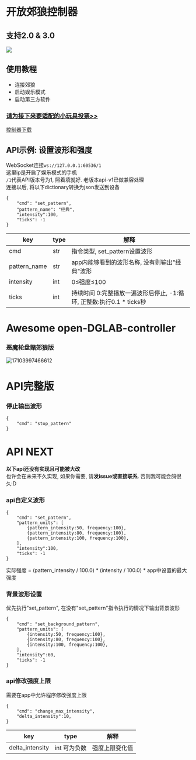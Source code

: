 # 开放郊狼控制器
## 支持2.0 & 3.0
 [![](https://img.shields.io/badge/-TelegramChat-f2f3f4?style=flat-square&logo=Telegram&logoColor=2ca5e0)](https://t.me/dglabfun)
   
## 使用教程
- 连接郊狼
- 启动娱乐模式
- 启动第三方软件

### [请为接下来要适配的小玩具投票>>](https://jinshuju.net/f/tptsRE)
[控制器下载](https://github.com/open-toys-controller/open-DGLAB-controller/releases/latest)

## API示例: 设置波形和强度
WebSocket连接`ws://127.0.0.1:60536/1`  
这里ip是开启了娱乐模式的手机  
`/1`代表API版本号为1, 照着填就好. 老版本api-v1已做兼容处理  
连接以后, 将以下dictionary转换为json发送到设备  
```
{  
    "cmd": "set_pattern",  
    "pattern_name": "经典",  
    "intensity":100,  
    "ticks": -1  
}
```

| key | type | 解释 |
| ---- | ---- | ---- |
| cmd | str | 指令类型, set_pattern设置波形 |
| pattern_name | str | app内能够看到的波形名称, 没有则输出"经典"波形 |
| intensity | int | 0≤强度≤100 |
| ticks | int | 持续时间   0:完整播放一遍波形后停止, -1:循环, 正整数:执行0.1 * ticks秒 |


# Awesome open-DGLAB-controller
### 恶魔轮盘赌郊狼版
![17103997466612](https://github.com/open-toys-controller/open-DGLAB-controller/assets/163114276/e37361f9-3186-4f3e-8a3e-e5b0a13b1d69)


# API完整版
### 停止输出波形
```
{  
    "cmd": "stop_pattern"
}
```

# API NEXT
**以下api还没有实现且可能被大改**  
也许会在未来不久实现, 如果你需要, 请**发issue或直接联系**. 否则我可能会鸽很久:D  
### api自定义波形
```
{  
    "cmd": "set_pattern",  
    "pattern_units": [
        {pattern_intensity:50, frequency:100},
        {pattern_intensity:80, frequency:100},
        {pattern_intensity:100, frequency:100},
    ],  
    "intensity":100,  
    "ticks": -1
}
```
实际强度 = (pattern_intensity / 100.0) * (intensity / 100.0) * app中设置的最大强度

### 背景波形设置
优先执行"set_pattern", 在没有"set_pattern"指令执行的情况下输出背景波形
```
{  
    "cmd": "set_background_pattern",  
    "pattern_units": [
        {intensity:50, frequency:100},
        {intensity:80, frequency:100},
        {intensity:100, frequency:100},
    ],  
    "intensity":60,  
    "ticks": -1
}
```

### api修改强度上限
需要在app中允许程序修改强度上限
```
{  
    "cmd": "change_max_intensity",  
    "delta_intensity":10,  
}
```
| key | type | 解释 |
| ---- | ---- | ---- |
| delta_intensity | int 可为负数 | 强度上限变化值 |













